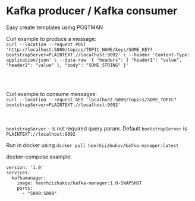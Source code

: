 # Kafka producer / Kafka consumer

Easy create templates using POSTMAN

Curl example to produce a message: </br>
`curl --location --request POST 'http://localhost:5000/topics/TOPIC_NAME/keys/SOME_KEY?bootstrapServer=PLAINTEXT://localhost:9092' \
--header 'Content-Type: application/json' \
--data-raw '{
"headers": {
"header1": "value",
"header2": "value"
},
"body": "SOME_STRING"
}'`

</br></br>

Curl example to consume messages: </br>
`curl --location --request GET 'localhost:5000/topics/SOME_TOPIC?bootstrapServer=PLAINTEXT://localhost:9092'`

</br></br>
`bootstrapServer` - is not required query param. Default `bootstrapServer` is `PLAINTEXT://localhost:9092`

Run in docker using
`docker pull heorhiizhukov/kafka-manager:latest`

docker-compose example:

````
version: '1.0'
services:
  kafkamanager:
    image: heorhiizhukov/kafka-manager:1.0-SNAPSHOT
    ports:
      - "5000:5000"
````
